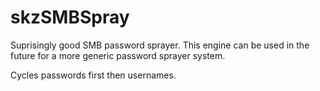 # skzSMBSpray

Suprisingly good SMB password sprayer.  This engine can be used in the future for a more generic password sprayer system.

Cycles passwords first then usernames.  
